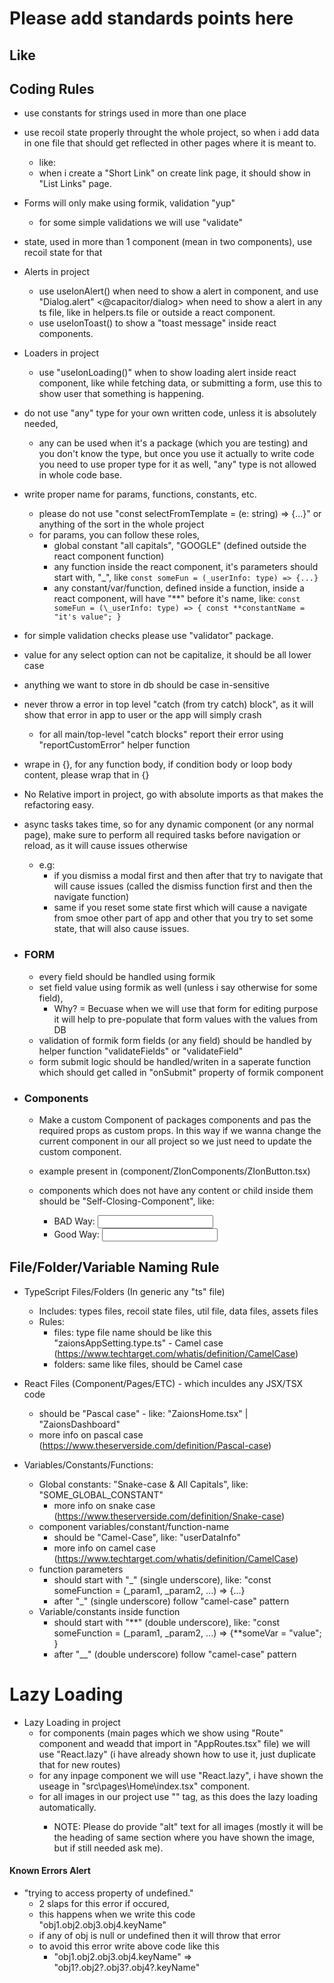 # Please add standards points here

## Like

## Coding Rules

- use constants for strings used in more than one place
- use recoil state properly throught the whole project, so when i add data in one file that should get reflected in other pages where it is meant to.
  - like:
  - when i create a "Short Link" on create link page, it should show in "List Links" page.
- Forms will only make using formik, validation "yup"
  - for some simple validations we will use "validate"
- state, used in more than 1 component (mean in two components), use recoil state for that
- Alerts in project
  - use useIonAlert() when need to show a alert in component, and use "Dialog.alert" <@capacitor/dialog> when need to show a alert in any ts file, like in helpers.ts file or outside a react component.
  - use useIonToast() to show a "toast message" inside react components.
- Loaders in project
  - use "useIonLoading()" when to show loading alert inside react component, like while fetching data, or submitting a form, use this to show user that something is happening.
- do not use "any" type for your own written code, unless it is absolutely needed,
  - any can be used when it's a package (which you are testing) and you don't know the type, but once you use it actually to write code you need to use proper type for it as well, "any" type is not allowed in whole code base.
- write proper name for params, functions, constants, etc.
  - please do not use "const selectFromTemplate = (e: string) => {...}" or anything of the sort in the whole project
  - for params, you can follow these roles,
    - global constant "all capitals", "GOOGLE" (defined outside the react component function)
    - any function inside the react component, it's parameters should start with, "\_", like `const someFun = (_userInfo: type) => {...}`
    - any constant/var/function, defined inside a function, inside a react component, will have "**" before it's name, like:
      `const someFun = (\_userInfo: type) => {
      const **constantName = "it's value";
      }`
- for simple validation checks please use "validator" package.
- value for any select option can not be capitalize, it should be all lower case
- anything we want to store in db should be case in-sensitive
- never throw a error in top level "catch (from try catch) block", as it will show that error in app to user or the app will simply crash
  - for all main/top-level "catch blocks" report their error using "reportCustomError" helper function
- wrape in {}, for any function body, if condition body or loop body content, please wrap that in {}
- No Relative import in project, go with absolute imports as that makes the refactoring easy.
- async tasks takes time, so for any dynamic component (or any normal page), make sure to perform all required tasks before navigation or reload, as it will cause issues otherwise
  - e.g:
    - if you dismiss a modal first and then after that try to navigate that will cause issues (called the dismiss function first and then the navigate function)
    - same if you reset some state first which will cause a navigate from smoe other part of app and other that you try to set some state, that will also cause issues.

- ### FORM

  - every field should be handled using formik
  - set field value using formik as well (unless i say otherwise for some field),
    - Why? = Becuase when we will use that form for editing purpose it will help to pre-populate that form values with the values from DB
  - validation of formik form fields (or any field) should be handled by helper function "validateFields" or "validateField"
  - form submit logic should be handled/writen in a saperate function which should get called in "onSubmit" property of formik component

- ### Components

  - Make a custom Component of packages components and pas the required props as custom props. In this way if we wanna change the current component in our all project so we just need to update the custom component.

  - example present in (component/ZIonComponents/ZIonButton.tsx)

  - components which does not have any content or child inside them should be "Self-Closing-Component", like:
    - BAD Way: <input></input>
    - Good Way: <input />

## File/Folder/Variable Naming Rule

- TypeScript Files/Folders (In generic any "ts" file)

  - Includes: types files, recoil state files, util file, data files, assets files
  - Rules:
    - files: type file name should be like this "zaionsAppSetting.type.ts" - Camel case (<https://www.techtarget.com/whatis/definition/CamelCase>)
    - folders: same like files, should be Camel case

- React Files (Component/Pages/ETC) - which inculdes any JSX/TSX code

  - should be "Pascal case" - like: "ZaionsHome.tsx" | "ZaionsDashboard"
  - more info on pascal case (<https://www.theserverside.com/definition/Pascal-case>)

- Variables/Constants/Functions:
  - Global constants: "Snake-case & All Capitals", like: "SOME_GLOBAL_CONSTANT"
    - more info on snake case (<https://www.theserverside.com/definition/Snake-case>)
  - component variables/constant/function-name
    - should be "Camel-Case", like: "userDataInfo"
    - more info on camel case (<https://www.techtarget.com/whatis/definition/CamelCase>)
  - function parameters
    - should start with "\_" (single underscore), like: "const someFunction = (\_param1, \_param2, ...) => {...}
    - after "\_" (single underscore) follow "camel-case" pattern
  - Variable/constants inside function
    - should start with "**" (double underscore), like: "const someFunction = (\_param1, \_param2, ...) => {**someVar = "value"; }
    - after "\_\_" (double underscore) follow "camel-case" pattern

# Lazy Loading

- Lazy Loading in project
  - for components (main pages which we show using "Route" component and weadd that import in "AppRoutes.tsx" file) we will use "React.lazy" (i have already shown how to use it, just duplicate that for new routes)
  - for any inpage component we will use "React.lazy", i have shown the useage in "src\pages\Home\index.tsx" component.
  - for all images in our project use "<ZIonImg />" tag, as this does the lazy loading automatically.
    - NOTE: Please do provide "alt" text for all images (mostly it will be the heading of same section where you have shown the image, but if still needed ask me).

#### Known Errors Alert

- "trying to access property of undefined."
  - 2 slaps for this error if occured,
  - this happens when we write this code "obj1.obj2.obj3.obj4.keyName"
  - if any of obj is null or undefined then it will throw that error
  - to avoid this error write above code like this
    - "obj1.obj2.obj3.obj4.keyName" => "obj1?.obj2?.obj3?.obj4?.keyName"
